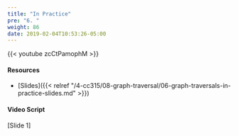 ```yaml
---
title: "In Practice"
pre: "6. "
weight: 86
date: 2019-02-04T10:53:26-05:00
---
```


{{< youtube zcCtPamophM >}}

#### Resources
* [Slides]({{< relref "/4-cc315/08-graph-traversal/06-graph-traversals-in-practice-slides.md" >}})

#### Video Script

[Slide 1]